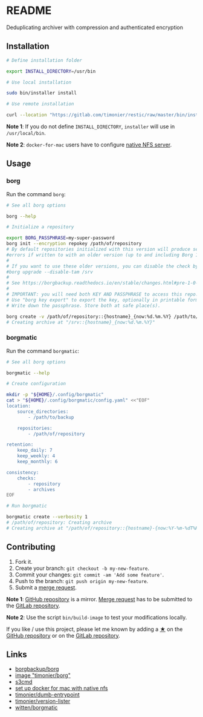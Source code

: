 # README

Deduplicating archiver with compression and authenticated encryption

## Installation

```sh
# Define installation folder

export INSTALL_DIRECTORY=/usr/bin

# Use local installation

sudo bin/installer install

# Use remote installation

curl --location "https://gitlab.com/timonier/restic/raw/master/bin/installer" | sudo sh -s -- install
```

__Note 1__: If you do not define `INSTALL_DIRECTORY`, `installer` will use in `/usr/local/bin`.

__Note 2__: `docker-for-mac` users have to configure [native NFS server](https://medium.com/@sean.handley/how-to-set-up-docker-for-mac-with-native-nfs-145151458adc).

## Usage

### borg

Run the command `borg`:

```sh
# See all borg options

borg --help

# Initialize a repository

export BORG_PASSPHRASE=my-super-password
borg init --encryption repokey /path/of/repository
# By default repositories initialized with this version will produce security
#errors if written to with an older version (up to and including Borg 1.0.8).
#
# If you want to use these older versions, you can disable the check by running:
#borg upgrade --disable-tam /srv
#
# See https://borgbackup.readthedocs.io/en/stable/changes.html#pre-1-0-9-manifest-spoofing-vulnerability for details about the security implications.
#
# IMPORTANT: you will need both KEY AND PASSPHRASE to access this repo!
# Use "borg key export" to export the key, optionally in printable format.
# Write down the passphrase. Store both at safe place(s).

borg create -v /path/of/repository::{hostname}_{now:%d.%m.%Y} /path/to/backup
# Creating archive at "/srv::{hostname}_{now:%d.%m.%Y}"
```

### borgmatic

Run the command `borgmatic`:

```sh
# See all borg options

borgmatic --help

# Create configuration

mkdir -p "${HOME}/.config/borgmatic"
cat > "${HOME}/.config/borgmatic/config.yaml" <<"EOF"
location:
    source_directories:
        - /path/to/backup

    repositories:
        - /path/of/repository

retention:
    keep_daily: 7
    keep_weekly: 4
    keep_monthly: 6

consistency:
    checks:
        - repository
        - archives
EOF

# Run borgmatic

borgmatic create --verbosity 1
# /path/of/repository: Creating archive
# Creating archive at "/path/of/repository::{hostname}-{now:%Y-%m-%dT%H:%M:%S.%f}"
```

## Contributing

1. Fork it.
2. Create your branch: `git checkout -b my-new-feature`.
3. Commit your changes: `git commit -am 'Add some feature'`.
4. Push to the branch: `git push origin my-new-feature`.
5. Submit a [merge request](https://docs.gitlab.com/ee/user/project/merge_requests/).

__Note 1__: [GitHub repository](https://github.com/timonier/borg) is a mirror. [Merge request](https://docs.gitlab.com/ee/user/project/merge_requests/) has to be submitted to the [GitLab repository](https://gitlab.com/timonier/borg).

__Note 2__: Use the script `bin/build-image` to test your modifications locally.

If you like / use this project, please let me known by adding a [★](https://help.github.com/articles/about-stars/) on the [GitHub repository](https://github.com/timonier/borg) or on the [GitLab repository](https://gitlab.com/timonier/borg).

## Links

* [borgbackup/borg](https://github.com/borgbackup/borg)
* [image "timonier/borg"](https://hub.docker.com/r/timonier/borg/)
* [s3cmd](https://s3tools.org/s3cmd)
* [set up docker for mac with native nfs](https://medium.com/@sean.handley/how-to-set-up-docker-for-mac-with-native-nfs-145151458adc)
* [timonier/dumb-entrypoint](https://gitlab.com/timonier/dumb-entrypoint)
* [timonier/version-lister](https://gitlab.com/timonier/version-lister)
* [witten/borgmatic](https://github.com/witten/borgmatic)

